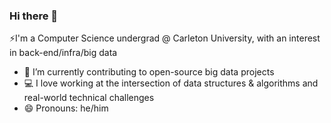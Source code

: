 ### Hi there 👋

⚡I'm a Computer Science undergrad @ Carleton University, with an interest in back-end/infra/big data 

- 🔭 I’m currently contributing to open-source big data projects
- 💻 I love working at the intersection of data structures & algorithms and real-world technical challenges 
- 😄 Pronouns: he/him
